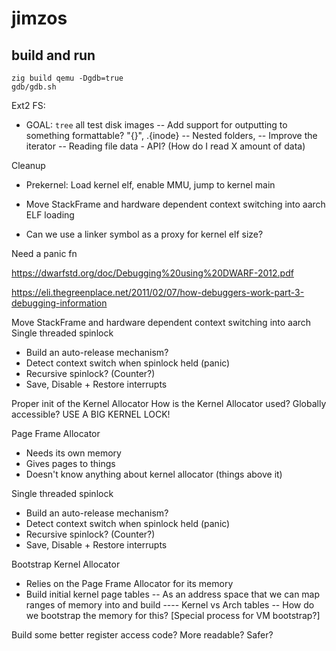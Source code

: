 # jimzos

## build and run

    zig build qemu -Dgdb=true
    gdb/gdb.sh


Ext2 FS:
- GOAL: `tree` all test disk images
-- Add support for outputting to something formattable? "{}", .{inode}
-- Nested folders,
-- Improve the iterator
-- Reading file data - API? (How do I read X amount of data)

Cleanup
- Prekernel: Load kernel elf, enable MMU, jump to kernel main
- Move StackFrame and hardware dependent context switching into aarch
ELF loading

- Can we use a linker symbol as a proxy for kernel elf size?


Need a panic fn

https://dwarfstd.org/doc/Debugging%20using%20DWARF-2012.pdf

https://eli.thegreenplace.net/2011/02/07/how-debuggers-work-part-3-debugging-information

Move StackFrame and hardware dependent context switching into aarch
Single threaded spinlock
- Build an auto-release mechanism?
- Detect context switch when spinlock held (panic)
- Recursive spinlock? (Counter?)
- Save, Disable + Restore interrupts

Proper init of the Kernel Allocator
How is the Kernel Allocator used? Globally accessible? USE A BIG KERNEL LOCK!

Page Frame Allocator
- Needs its own memory
- Gives pages to things
- Doesn't know anything about kernel allocator (things above it)

Single threaded spinlock
- Build an auto-release mechanism?
- Detect context switch when spinlock held (panic)
- Recursive spinlock? (Counter?)
- Save, Disable + Restore interrupts

Bootstrap Kernel Allocator
- Relies on the Page Frame Allocator for its memory
- Build initial kernel page tables
-- As an address space that we can map ranges of memory into and build
---- Kernel vs Arch tables
-- How do we bootstrap the memory for this? [Special process for VM bootstrap?]


Build some better register access code? More readable? Safer?